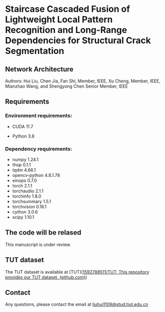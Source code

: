 # Staircase Cascaded Fusion of Lightweight Local Pattern Recognition and Long-Range Dependencies for Structural Crack Segmentation

## Network Architecture

Authors: Hui Liu, Chen Jia, Fan Shi, Member, IEEE, Xu Cheng, Member, IEEE, Mianzhao Wang, and Shengyong Chen Senior Member, IEEE

## Requirements

### Environment requirements: 

- CUDA 11.7

- Python 3.8

### Dependency requirements: 

- numpy 1.24.1
- thop 0.1.1
- tqdm 4.66.1
- opencv-python 4.8.1.78
- einops 0.7.0
- torch  2.1.1
- torchaudio 2.1.1
- torchinfo 1.8.0
- torchsummary 1.5.1
- torchvision 0.16.1
- cython 3.0.6
- scipy 1.10.1

## The code will be relased

This manuscript is under review.

## TUT dataset

The TUT dataset is available at [TUT]([1592788511/TUT: This repository provides our TUT dataset. (github.com)](https://github.com/1592788511/TUT))

## Contact

Any questions, please contact the email at liuhui1109@stud.tjut.edu.cn
